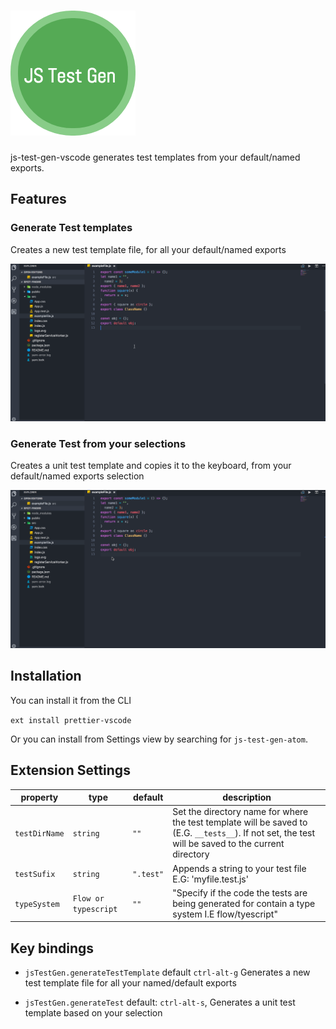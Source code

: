 # [![js-test-gen](media/jsTestGen.png)](https://js-test-gen.github.io)

js-test-gen-vscode generates test templates from your default/named exports.

## Features

### Generate Test templates

Creates a new test template file, for all your default/named exports

[![js-test-gen](media/jstestGenVs.gif)]()

### Generate Test from your selections

Creates a unit test template and copies it to the keyboard, from your default/named exports selection

[![js-test-gen](media/selectionTestGenVs.gif)]()

## Installation

You can install it from the CLI

`ext install prettier-vscode`

Or you can install from Settings view by searching for `js-test-gen-atom`.

## Extension Settings

| property      | type                 | default   | description                                                                                                                                         |
| ------------- | -------------------- | --------- | --------------------------------------------------------------------------------------------------------------------------------------------------- |
| `testDirName` | `string`             | `""`      | Set the directory name for where the test template will be saved to (E.G. `__tests__`). If not set, the test will be saved to the current directory |
| `testSufix`   | `string`             | `".test"` | Appends a string to your test file E.G: 'myfile.test.js'                                                                                            |
| `typeSystem`  | `Flow or typescript` | `""`      | "Specify if the code the tests are being generated for contain a type system I.E flow/tyescript"                                                    |

## Key bindings

* `jsTestGen.generateTestTemplate` default `ctrl-alt-g` Generates a new test template file for all your named/default exports

* `jsTestGen.generateTest` default: `ctrl-alt-s`, Generates a unit test template based on your selection
